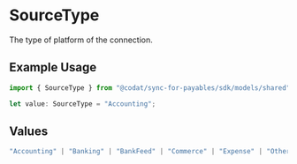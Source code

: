 # SourceType

The type of platform of the connection.

## Example Usage

```typescript
import { SourceType } from "@codat/sync-for-payables/sdk/models/shared";

let value: SourceType = "Accounting";
```

## Values

```typescript
"Accounting" | "Banking" | "BankFeed" | "Commerce" | "Expense" | "Other" | "Unknown"
```